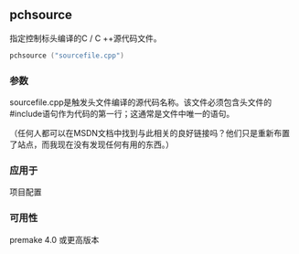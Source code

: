 ## pchsource

指定控制标头编译的C / C ++源代码文件。

```lua
pchsource ("sourcefile.cpp")
```

### 参数

sourcefile.cpp是触发头文件编译的源代码名称。该文件必须包含头文件的#include语句作为代码的第一行；这通常是文件中唯一的语句。

（任何人都可以在MSDN文档中找到与此相关的良好链接吗？他们只是重新布置了站点，而我现在没有发现任何有用的东西。）

### 应用于

项目配置

### 可用性

premake 4.0 或更高版本